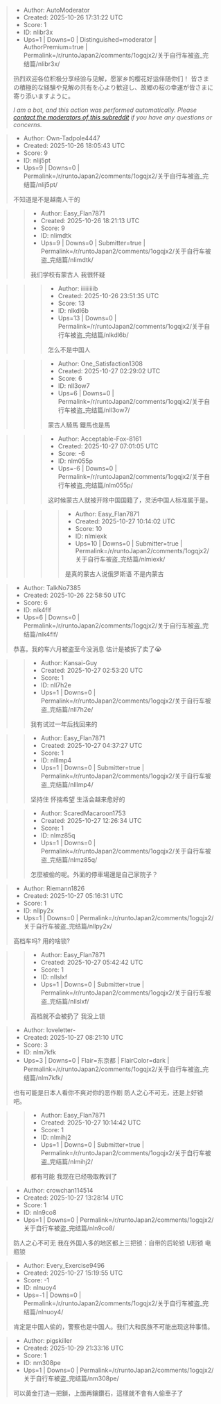 > - Author: AutoModerator
> - Created: 2025-10-26 17:31:22 UTC
> - Score: 1
> - ID: nlibr3x
> - Ups=1 | Downs=0 | Distinguished=moderator | AuthorPremium=true | Permalink=/r/runtoJapan2/comments/1ogqjx2/关于自行车被盗_完结篇/nlibr3x/
>
> 热烈欢迎各位积极分享经验与见解，愿家乡的樱花好运伴随你们！
> 皆さまの積極的な経験や見解の共有を心より歓迎し、故郷の桜の幸運が皆さまに寄り添いますように。
> 
> *I am a bot, and this action was performed automatically. Please [contact the moderators of this subreddit](/message/compose/?to=/r/runtoJapan2) if you have any questions or concerns.*

> - Author: Own-Tadpole4447
> - Created: 2025-10-26 18:05:43 UTC
> - Score: 9
> - ID: nlij5pt
> - Ups=9 | Downs=0 | Permalink=/r/runtoJapan2/comments/1ogqjx2/关于自行车被盗_完结篇/nlij5pt/
>
> 不知道是不是越南人干的

>> - Author: Easy_Flan7871
>> - Created: 2025-10-26 18:21:13 UTC
>> - Score: 9
>> - ID: nlimdtk
>> - Ups=9 | Downs=0 | Submitter=true | Permalink=/r/runtoJapan2/comments/1ogqjx2/关于自行车被盗_完结篇/nlimdtk/
>>
>> 我们学校有蒙古人 我很怀疑

>>> - Author: iiiiiiiiib
>>> - Created: 2025-10-26 23:51:35 UTC
>>> - Score: 13
>>> - ID: nlkdl6b
>>> - Ups=13 | Downs=0 | Permalink=/r/runtoJapan2/comments/1ogqjx2/关于自行车被盗_完结篇/nlkdl6b/
>>>
>>> 怎么不是中国人

>>> - Author: One_Satisfaction1308
>>> - Created: 2025-10-27 02:29:02 UTC
>>> - Score: 6
>>> - ID: nll3ow7
>>> - Ups=6 | Downs=0 | Permalink=/r/runtoJapan2/comments/1ogqjx2/关于自行车被盗_完结篇/nll3ow7/
>>>
>>> 蒙古人騎馬 鐵馬也是馬

>>> - Author: Acceptable-Fox-8161
>>> - Created: 2025-10-27 07:01:05 UTC
>>> - Score: -6
>>> - ID: nlm055p
>>> - Ups=-6 | Downs=0 | Permalink=/r/runtoJapan2/comments/1ogqjx2/关于自行车被盗_完结篇/nlm055p/
>>>
>>> 这时候蒙古人就被开除中国国籍了，灵活中国人标准属于是。

>>>> - Author: Easy_Flan7871
>>>> - Created: 2025-10-27 10:14:02 UTC
>>>> - Score: 10
>>>> - ID: nlmiexk
>>>> - Ups=10 | Downs=0 | Submitter=true | Permalink=/r/runtoJapan2/comments/1ogqjx2/关于自行车被盗_完结篇/nlmiexk/
>>>>
>>>> 是真的蒙古人说俄罗斯语  不是内蒙古

> - Author: TalkNo7385
> - Created: 2025-10-26 22:58:50 UTC
> - Score: 6
> - ID: nlk4flf
> - Ups=6 | Downs=0 | Permalink=/r/runtoJapan2/comments/1ogqjx2/关于自行车被盗_完结篇/nlk4flf/
>
> 恭喜。我的车六月被盗至今没消息 估计是被拆了卖了😭

>> - Author: Kansai-Guy
>> - Created: 2025-10-27 02:53:20 UTC
>> - Score: 1
>> - ID: nll7h2e
>> - Ups=1 | Downs=0 | Permalink=/r/runtoJapan2/comments/1ogqjx2/关于自行车被盗_完结篇/nll7h2e/
>>
>> 我有试过一年后找回来的

>> - Author: Easy_Flan7871
>> - Created: 2025-10-27 04:37:27 UTC
>> - Score: 1
>> - ID: nlllmp4
>> - Ups=1 | Downs=0 | Submitter=true | Permalink=/r/runtoJapan2/comments/1ogqjx2/关于自行车被盗_完结篇/nlllmp4/
>>
>> 坚持住 怀揣希望   生活会越来愈好的

>> - Author: ScaredMacaroon1753
>> - Created: 2025-10-27 12:26:34 UTC
>> - Score: 1
>> - ID: nlmz85q
>> - Ups=1 | Downs=0 | Permalink=/r/runtoJapan2/comments/1ogqjx2/关于自行车被盗_完结篇/nlmz85q/
>>
>> 怎麼被偷的呢。外面的停車場還是自己家院子？

> - Author: Riemann1826
> - Created: 2025-10-27 05:16:31 UTC
> - Score: 1
> - ID: nllpy2x
> - Ups=1 | Downs=0 | Permalink=/r/runtoJapan2/comments/1ogqjx2/关于自行车被盗_完结篇/nllpy2x/
>
> 高档车吗? 用的啥锁?

>> - Author: Easy_Flan7871
>> - Created: 2025-10-27 05:42:42 UTC
>> - Score: 1
>> - ID: nllslxf
>> - Ups=1 | Downs=0 | Submitter=true | Permalink=/r/runtoJapan2/comments/1ogqjx2/关于自行车被盗_完结篇/nllslxf/
>>
>> 高档就不会被扔了  我没上锁

> - Author: loveletter-
> - Created: 2025-10-27 08:21:10 UTC
> - Score: 3
> - ID: nlm7kfk
> - Ups=3 | Downs=0 | Flair=东京都 | FlairColor=dark | Permalink=/r/runtoJapan2/comments/1ogqjx2/关于自行车被盗_完结篇/nlm7kfk/
>
> 也有可能是日本人看你不爽对你的恶作剧
> 防人之心不可无，还是上好锁吧。

>> - Author: Easy_Flan7871
>> - Created: 2025-10-27 10:14:42 UTC
>> - Score: 1
>> - ID: nlmihj2
>> - Ups=1 | Downs=0 | Submitter=true | Permalink=/r/runtoJapan2/comments/1ogqjx2/关于自行车被盗_完结篇/nlmihj2/
>>
>> 都有可能  我现在已经吸取教训了

> - Author: crowchan114514
> - Created: 2025-10-27 13:28:14 UTC
> - Score: 1
> - ID: nln9co8
> - Ups=1 | Downs=0 | Permalink=/r/runtoJapan2/comments/1ogqjx2/关于自行车被盗_完结篇/nln9co8/
>
> 防人之心不可无 我在外国人多的地区都上三把锁：自带的后轮锁 U形锁 电瓶锁

> - Author: Every_Exercise9496
> - Created: 2025-10-27 15:19:55 UTC
> - Score: -1
> - ID: nlnuoy4
> - Ups=-1 | Downs=0 | Permalink=/r/runtoJapan2/comments/1ogqjx2/关于自行车被盗_完结篇/nlnuoy4/
>
> 肯定是中国人偷的，警察也是中国人。我们大和民族不可能出现这种事情。

> - Author: pigskiller
> - Created: 2025-10-29 21:33:16 UTC
> - Score: 1
> - ID: nm308pe
> - Ups=1 | Downs=0 | Permalink=/r/runtoJapan2/comments/1ogqjx2/关于自行车被盗_完结篇/nm308pe/
>
> 可以黃金打造一把鎖，上面再鑲鑽石，這樣就不會有人偷車子了
